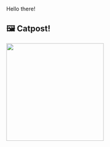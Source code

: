 Hello there!



## 🖼️ Catpost!

<sub>
    <img src="https://cdn2.thecatapi.com/images/cmh.jpg" height="256">
</sub>

